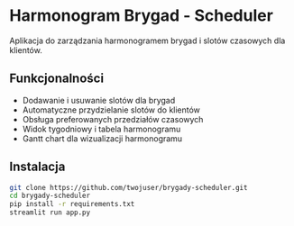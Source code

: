 # Harmonogram Brygad - Scheduler

Aplikacja do zarządzania harmonogramem brygad i slotów czasowych dla klientów.

## Funkcjonalności

- Dodawanie i usuwanie slotów dla brygad
- Automatyczne przydzielanie slotów do klientów
- Obsługa preferowanych przedziałów czasowych
- Widok tygodniowy i tabela harmonogramu
- Gantt chart dla wizualizacji harmonogramu

## Instalacja

```bash
git clone https://github.com/twojuser/brygady-scheduler.git
cd brygady-scheduler
pip install -r requirements.txt
streamlit run app.py
